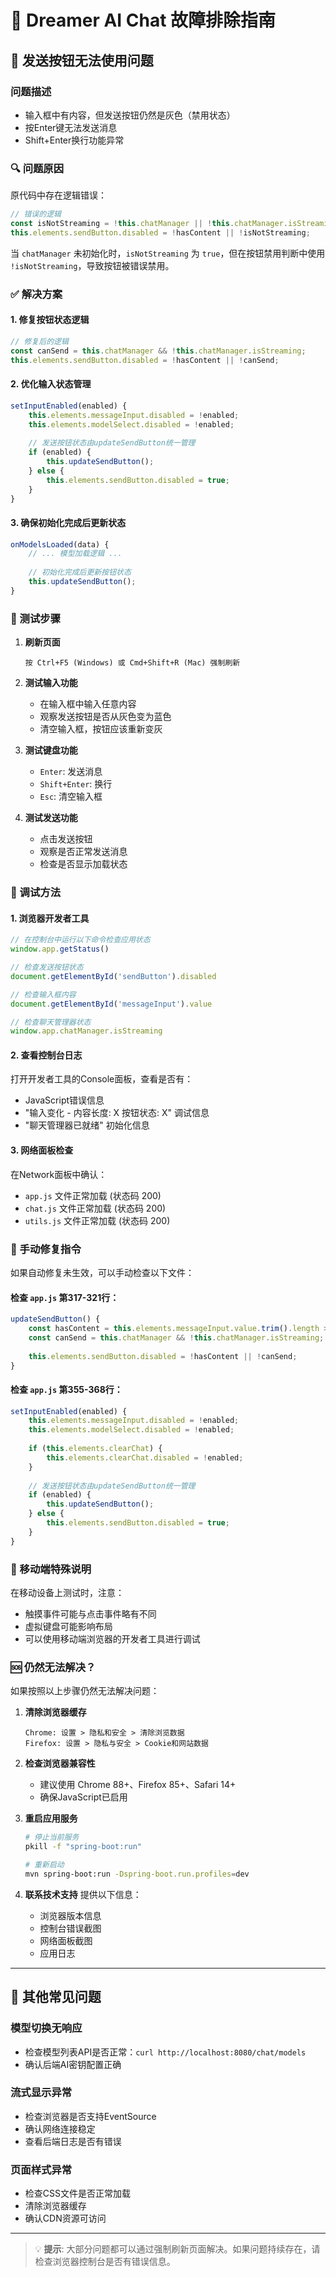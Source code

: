 # 🔧 Dreamer AI Chat 故障排除指南

## 🚨 发送按钮无法使用问题

### 问题描述
- 输入框中有内容，但发送按钮仍然是灰色（禁用状态）
- 按Enter键无法发送消息
- Shift+Enter换行功能异常

### 🔍 问题原因
原代码中存在逻辑错误：

```javascript
// 错误的逻辑
const isNotStreaming = !this.chatManager || !this.chatManager.isStreaming;
this.elements.sendButton.disabled = !hasContent || !isNotStreaming;
```

当 `chatManager` 未初始化时，`isNotStreaming` 为 `true`，但在按钮禁用判断中使用 `!isNotStreaming`，导致按钮被错误禁用。

### ✅ 解决方案

#### 1. 修复按钮状态逻辑
```javascript
// 修复后的逻辑
const canSend = this.chatManager && !this.chatManager.isStreaming;
this.elements.sendButton.disabled = !hasContent || !canSend;
```

#### 2. 优化输入状态管理
```javascript
setInputEnabled(enabled) {
    this.elements.messageInput.disabled = !enabled;
    this.elements.modelSelect.disabled = !enabled;
    
    // 发送按钮状态由updateSendButton统一管理
    if (enabled) {
        this.updateSendButton();
    } else {
        this.elements.sendButton.disabled = true;
    }
}
```

#### 3. 确保初始化完成后更新状态
```javascript
onModelsLoaded(data) {
    // ... 模型加载逻辑 ...
    
    // 初始化完成后更新按钮状态
    this.updateSendButton();
}
```

### 🧪 测试步骤

1. **刷新页面**
   ```
   按 Ctrl+F5 (Windows) 或 Cmd+Shift+R (Mac) 强制刷新
   ```

2. **测试输入功能**
   - 在输入框中输入任意内容
   - 观察发送按钮是否从灰色变为蓝色
   - 清空输入框，按钮应该重新变灰

3. **测试键盘功能**
   - `Enter`: 发送消息
   - `Shift+Enter`: 换行
   - `Esc`: 清空输入框

4. **测试发送功能**
   - 点击发送按钮
   - 观察是否正常发送消息
   - 检查是否显示加载状态

### 🐛 调试方法

#### 1. 浏览器开发者工具
```javascript
// 在控制台中运行以下命令检查应用状态
window.app.getStatus()

// 检查发送按钮状态
document.getElementById('sendButton').disabled

// 检查输入框内容
document.getElementById('messageInput').value

// 检查聊天管理器状态
window.app.chatManager.isStreaming
```

#### 2. 查看控制台日志
打开开发者工具的Console面板，查看是否有：
- JavaScript错误信息
- "输入变化 - 内容长度: X 按钮状态: X" 调试信息
- "聊天管理器已就绪" 初始化信息

#### 3. 网络面板检查
在Network面板中确认：
- `app.js` 文件正常加载 (状态码 200)
- `chat.js` 文件正常加载 (状态码 200)
- `utils.js` 文件正常加载 (状态码 200)

### 🔧 手动修复指令

如果自动修复未生效，可以手动检查以下文件：

#### 检查 `app.js` 第317-321行：
```javascript
updateSendButton() {
    const hasContent = this.elements.messageInput.value.trim().length > 0;
    const canSend = this.chatManager && !this.chatManager.isStreaming;
    
    this.elements.sendButton.disabled = !hasContent || !canSend;
}
```

#### 检查 `app.js` 第355-368行：
```javascript
setInputEnabled(enabled) {
    this.elements.messageInput.disabled = !enabled;
    this.elements.modelSelect.disabled = !enabled;
    
    if (this.elements.clearChat) {
        this.elements.clearChat.disabled = !enabled;
    }
    
    // 发送按钮状态由updateSendButton统一管理
    if (enabled) {
        this.updateSendButton();
    } else {
        this.elements.sendButton.disabled = true;
    }
}
```

### 📱 移动端特殊说明

在移动设备上测试时，注意：
- 触摸事件可能与点击事件略有不同
- 虚拟键盘可能影响布局
- 可以使用移动端浏览器的开发者工具进行调试

### 🆘 仍然无法解决？

如果按照以上步骤仍然无法解决问题：

1. **清除浏览器缓存**
   ```
   Chrome: 设置 > 隐私和安全 > 清除浏览数据
   Firefox: 设置 > 隐私与安全 > Cookie和网站数据
   ```

2. **检查浏览器兼容性**
   - 建议使用 Chrome 88+、Firefox 85+、Safari 14+
   - 确保JavaScript已启用

3. **重启应用服务**
   ```bash
   # 停止当前服务
   pkill -f "spring-boot:run"
   
   # 重新启动
   mvn spring-boot:run -Dspring-boot.run.profiles=dev
   ```

4. **联系技术支持**
   提供以下信息：
   - 浏览器版本信息
   - 控制台错误截图
   - 网络面板截图
   - 应用日志

---

## 🎯 其他常见问题

### 模型切换无响应
- 检查模型列表API是否正常：`curl http://localhost:8080/chat/models`
- 确认后端AI密钥配置正确

### 流式显示异常
- 检查浏览器是否支持EventSource
- 确认网络连接稳定
- 查看后端日志是否有错误

### 页面样式异常
- 检查CSS文件是否正常加载
- 清除浏览器缓存
- 确认CDN资源可访问

---

> 💡 **提示**: 大部分问题都可以通过强制刷新页面解决。如果问题持续存在，请检查浏览器控制台是否有错误信息。 